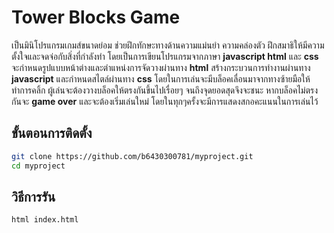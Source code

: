 # Tower Blocks Game

เป็นมินิโปรแกรมเกมส์ขนาดย่อม ช่วยฝึกทักษะทางด้านความแม่นยำ ความคล่องตัว ฝึกสมาธิให้มีความตั้งใจและจดจ่อกับสิ่งที่กำลังทำ โดยเป็นการเขียนโปรแกรมจากภาษา **javascript html** และ **css** จะกำหนดรูปแบบหน้าต่างและตำแหน่งการจัดวางผ่านทาง **html** สร้างกระบวนการทำงานผ่านทาง **javascript** และกำหนดสไตล์ผ่านทาง **css** โดยในการเล่นจะมีบล็อคเลื่อนมาจากทางซ้ายมือให้ทำการคลิ้ก ผู้เล่นจะต้องวางบล็อคให้ตรงกันขึ้นไปเรื่อยๆ จนถึงจุดยอดสุดจึงจะชนะ หากบล็อคไม่ตรงกันจะ **game over** และจะต้องเริ่มเล่นใหม่ โดยในทุกๆครั้งจะมีการแสดงสกอคะแนนในการเล่นไว้

## ขั้นตอนการติดตั้ง

```bash
git clone https://github.com/b6430300781/myproject.git
cd myproject
```

## วิธีการรัน

```bash
html index.html
```
